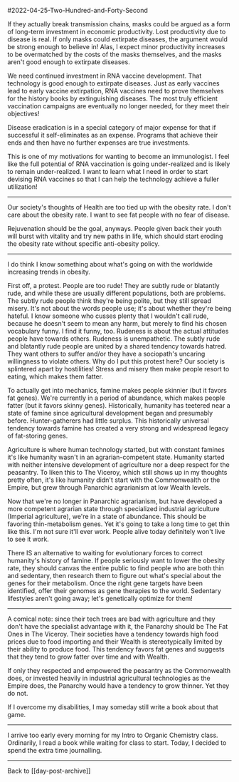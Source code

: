 #2022-04-25-Two-Hundred-and-Forty-Second

If they actually break transmission chains, masks could be argued as a form of long-term investment in economic productivity.  Lost productivity due to disease is real.  If only masks could extirpate diseases, the argument would be strong enough to believe in!  Alas, I expect minor productivity increases to be overmatched by the costs of the masks themselves, and the masks aren't good enough to extirpate diseases.

We need continued investment in RNA vaccine development.  That technology is good enough to extirpate diseases.  Just as early vaccines lead to early vaccine extirpation, RNA vaccines need to prove themselves for the history books by extinguishing diseases.  The most truly efficient vaccination campaigns are eventually no longer needed, for they meet their objectives!

Disease eradication is in a special category of major expense for that if successful it self-eliminates as an expense.  Programs that achieve their ends and then have no further expenses are true investments.

This is one of my motivations for wanting to become an immunologist.  I feel like the full potential of RNA vaccination is going under-realized and is likely to remain under-realized.  I want to learn what I need in order to start devising RNA vaccines so that I can help the technology achieve a fuller utilization!

---
Our society's thoughts of Health are too tied up with the obesity rate.  I don't care about the obesity rate.  I want to see fat people with no fear of disease.

Rejuvenation should be the goal, anyways.  People given back their youth will burst with vitality and try new paths in life, which should start eroding the obesity rate without specific anti-obesity policy.

---
I do think I know something about what's going on with the worldwide increasing trends in obesity.

First off, a protest.  People are too rude!  They are subtly rude or blatantly rude, and while these are usually different populations, both are problems.  The subtly rude people think they're being polite, but they still spread misery.  It's not about the words people use; it's about whether they're being hateful.  I know someone who cusses plenty that I wouldn't call rude, because he doesn't seem to mean any harm, but merely to find his chosen vocabulary funny.  I find it funny, too.  Rudeness is about the actual attitudes people have towards others.  Rudeness is unempathetic.  The subtly rude and blatantly rude people are united by a shared tendency towards hatred.  They want others to suffer and/or they have a sociopath's uncaring willingness to violate others.  Why do I put this protest here?  Our society is splintered apart by hostilities!  Stress and misery then make people resort to eating, which makes them fatter.

To actually get into mechanics, famine makes people skinnier (but it favors fat genes).  We're currently in a period of abundance, which makes people fatter (but it favors skinny genes).  Historically, humanity has teetered near a state of famine since agricultural development began and presumably before.  Hunter-gatherers had little surplus.  This historically universal tendency towards famine has created a very strong and widespread legacy of fat-storing genes.

Agriculture is where human technology started, but with constant famines it's like humanity wasn't in an agrarian-competent state.  Humanity started with neither intensive development of agriculture nor a deep respect for the peasantry.  To liken this to The Viceroy, which still shows up in my thoughts pretty often, it's like humanity didn't start with the Commonwealth or the Empire, but grew through Panarchic agrarianism at low Wealth levels.

Now that we're no longer in Panarchic agrarianism, but have developed a more competent agrarian state through specialized industrial agriculture (Imperial agriculture), we're in a state of abundance.  This should be favoring thin-metabolism genes.  Yet it's going to take a long time to get thin like this.  I'm not sure it'll ever work.  People alive today definitely won't live to see it work.

There IS an alternative to waiting for evolutionary forces to correct humanity's history of famine.  If people seriously want to lower the obesity rate, they should canvas the entire public to find people who are both thin and sedentary, then research them to figure out what's special about the genes for their metabolism.  Once the right gene targets have been identified, offer their genomes as gene therapies to the world.  Sedentary lifestyles aren't going away; let's genetically optimize for them!

---
A comical note: since their tech trees are bad with agriculture and they don't have the specialist advantage with it, the Panarchy should be The Fat Ones in The Viceroy.  Their societies have a tendency towards high food prices due to food importing and their Wealth is stereotypically limited by their ability to produce food.  This tendency favors fat genes and suggests that they tend to grow fatter over time and with Wealth.

If only they respected and empowered the peasantry as the Commonwealth does, or invested heavily in industrial agricultural technologies as the Empire does, the Panarchy would have a tendency to grow thinner.  Yet they do not.

If I overcome my disabilities, I may someday still write a book about that game.

---
I arrive too early every morning for my Intro to Organic Chemistry class.  Ordinarily, I read a book while waiting for class to start.  Today, I decided to spend the extra time journalling.

---
Back to [[day-post-archive]]